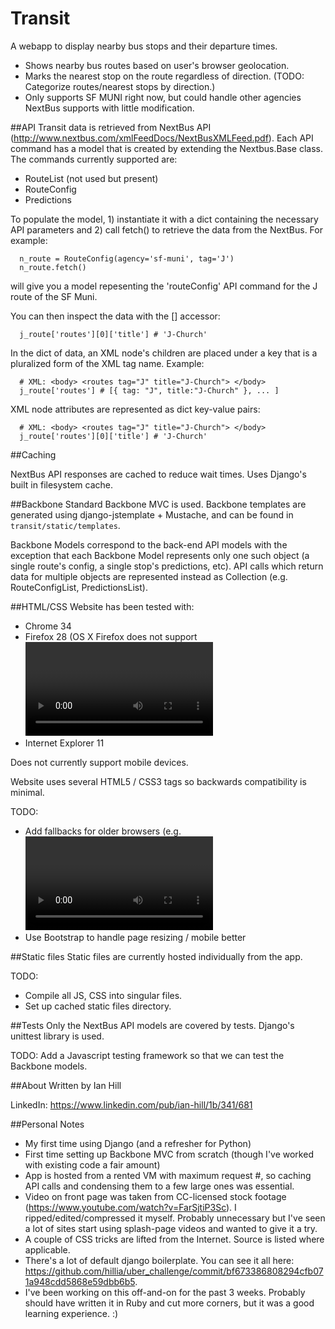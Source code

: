Transit
==============

A webapp to display nearby bus stops and their departure times. 
  * Shows nearby bus routes based on user's browser geolocation.
  * Marks the nearest stop on the route regardless of direction. (TODO: Categorize routes/nearest stops by direction.)
  * Only supports SF MUNI right now, but could handle other agencies NextBus supports with little modification. 
  
##API
Transit data is retrieved from NextBus API (http://www.nextbus.com/xmlFeedDocs/NextBusXMLFeed.pdf). Each API command has a model that is created by extending the Nextbus.Base class. The commands currently supported are:

* RouteList (not used but present)
* RouteConfig
* Predictions

To populate the model, 1) instantiate it with a dict containing the necessary API parameters and 2) call fetch() to retrieve the data from the NextBus. For example:
  
```
  n_route = RouteConfig(agency='sf-muni', tag='J')
  n_route.fetch()
```
  
will give you a model repesenting the 'routeConfig' API command for the J route of the SF Muni.
  
You can then inspect the data with the [] accessor:

```
  j_route['routes'][0]['title'] # 'J-Church'
```
    
In the dict of data, an XML node's children are placed under a key that is a pluralized form of the XML tag name. Example:
    
```
  # XML: <body> <routes tag="J" title="J-Church"> </body>
  j_route['routes'] # [{ tag: "J", title:"J-Church" }, ... ]
```
  
XML node attributes are represented as dict key-value pairs:

```
  # XML: <body> <routes tag="J" title="J-Church"> </body>
  j_route['routes'][0]['title'] # 'J-Church'
```

    
##Caching

NextBus API responses are cached to reduce wait times. Uses Django's built in filesystem cache.
  
  
##Backbone
Standard Backbone MVC is used. Backbone templates are generated using django-jstemplate + Mustache, and can be found in `transit/static/templates`.

Backbone Models correspond to the back-end API models with the exception that each Backbone Model represents only one such object (a single route's config, a single stop's predictions, etc). API calls which return data for multiple objects are represented instead as Collection (e.g. RouteConfigList, PredictionsList).


##HTML/CSS
Website has been tested with:

* Chrome 34
* Firefox 28 (OS X Firefox does not support <video> tag)
* Internet Explorer 11

Does not currently support mobile devices.
  
Website uses several HTML5 / CSS3 tags so backwards compatibility is minimal.
  
TODO:
  
* Add fallbacks for older browsers (e.g. <video> on intro page)
* Use Bootstrap to handle page resizing / mobile better


##Static files
Static files are currently hosted individually from the app.

TODO: 

* Compile all JS, CSS into singular files. 
* Set up cached static files directory.


##Tests
Only the NextBus API models are covered by tests. Django's unittest library is used.

TODO: Add a Javascript testing framework so that we can test the Backbone models.
  
##About
Written by Ian Hill
 
LinkedIn: https://www.linkedin.com/pub/ian-hill/1b/341/681
  
##Personal Notes
* My first time using Django (and a refresher for Python)
* First time setting up Backbone MVC from scratch (though I've worked with existing code a fair amount)
* App is hosted from a rented VM with maximum request #, so caching API calls and condensing them to a few large ones was essential.
* Video on front page was taken from CC-licensed stock footage (https://www.youtube.com/watch?v=FarSjtiP3Sc). I ripped/edited/compressed it myself. Probably unnecessary but I've seen a lot of sites start using splash-page videos and wanted to give it a try.
* A couple of CSS tricks are lifted from the Internet. Source is listed where applicable.
* There's a lot of default django boilerplate. You can see it all here: https://github.com/hillia/uber_challenge/commit/bf673386808294cfb071a948cdd5868e59dbb6b5.
* I've been working on this off-and-on for the past 3 weeks. Probably should have written it in Ruby and cut more corners, but it was a good learning experience. :)
